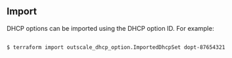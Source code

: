 ## Import

DHCP options can be imported using the DHCP option ID. For example:

```

$ terraform import outscale_dhcp_option.ImportedDhcpSet dopt-87654321

```